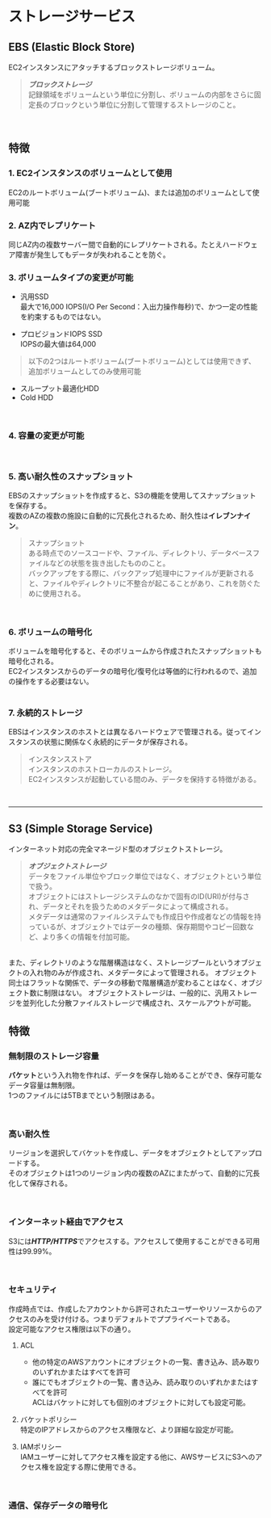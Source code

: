 # ストレージサービス
## EBS (Elastic Block Store)
EC2インスタンスにアタッチするブロックストレージボリューム。
>***ブロックストレージ***  
記録領域をボリュームという単位に分割し、ボリュームの内部をさらに固定長のブロックという単位に分割して管理するストレージのこと。

<br>

## 特徴
### 1. EC2インスタンスのボリュームとして使用
EC2のルートボリューム(ブートボリューム)、または追加のボリュームとして使用可能
<br>

### 2. AZ内でレプリケート
同じAZ内の複数サーバー間で自動的にレプリケートされる。たとえハードウェア障害が発生してもデータが失われることを防ぐ。
<br>

### 3. ボリュームタイプの変更が可能
* 汎用SSD  
    最大で16,000 IOPS(I/O Per Second：入出力操作毎秒)で、かつ一定の性能を約束するものではない。

* プロビジョンドIOPS SSD  
    IOPSの最大値は64,000


>以下の2つはルートボリューム(ブートボリューム)としては使用できず、追加ボリュームとしてのみ使用可能
* スループット最適化HDD  
* Cold HDD

<br>

### 4. 容量の変更が可能

<br>

### 5. 高い耐久性のスナップショット
EBSのスナップショットを作成すると、S3の機能を使用してスナップショットを保存する。  
複数のAZの複数の施設に自動的に冗長化されるため、耐久性は**イレブンナイン**。

> スナップショット  
ある時点でのソースコードや、ファイル、ディレクトリ、データベースファイルなどの状態を抜き出したもののこと。  
バックアップをする際に、バックアップ処理中にファイルが更新されると、ファイルやディレクトリに不整合が起こることがあり、これを防ぐために使用される。

<br>

### 6. ボリュームの暗号化
ボリュームを暗号化すると、そのボリュームから作成されたスナップショットも暗号化される。  
EC2インスタンスからのデータの暗号化/復号化は等価的に行われるので、追加の操作をする必要はない。  
<br>

### 7. 永続的ストレージ
EBSはインスタンスのホストとは異なるハードウェアで管理される。従ってインスタンスの状態に関係なく永続的にデータが保存される。

>インスタンスストア  
インスタンスのホストローカルのストレージ。  
EC2インスタンスが起動している間のみ、データを保持する特徴がある。

<br>

***

## S3 (Simple Storage Service)
インターネット対応の完全マネージド型のオブジェクトストレージ。

> ***オブジェクトストレージ***  
データをファイル単位やブロック単位ではなく、オブジェクトという単位で扱う。  
オブジェクトにはストレージシステムのなかで固有のID(URI)が付与され、データとそれを扱うためのメタデータによって構成される。   
メタデータは通常のファイルシステムでも作成日や作成者などの情報を持っているが、オブジェクトではデータの種類、保存期間やコピー回数など、より多くの情報を付加可能。
<br>  
また、ディレクトリのような階層構造はなく、ストレージプールというオブジェクトの入れ物のみが作成され、メタデータによって管理される。  
オブジェクト同士はフラットな関係で、データの移動で階層構造が変わることはなく、オブジェクト数に制限はない。  
オブジェクトストレージは、一般的に、汎用ストレージを並列化した分散ファイルストレージで構成され、スケールアウトが可能。

<br>

## 特徴
### 無制限のストレージ容量
**バケット**という入れ物を作れば、データを保存し始めることができ、保存可能なデータ容量は無制限。  
1つのファイルには5TBまでという制限はある。

<br>

### 高い耐久性
リージョンを選択してバケットを作成し、データをオブジェクトとしてアップロードする。  
そのオブジェクトは1つのリージョン内の複数のAZにまたがって、自動的に冗長化して保存される。

<br>

### インターネット経由でアクセス
S3には***HTTP/HTTPS***でアクセスする。アクセスして使用することができる可用性は99.99%。  

<br>

### セキュリティ
作成時点では、作成したアカウントから許可されたユーザーやリソースからのアクセスのみを受け付ける。つまりデフォルトでププライベートである。  
設定可能なアクセス権限は以下の通り。

1. ACL  
    * 他の特定のAWSアカウントにオブジェクトの一覧、書き込み、読み取りのいずれかまたはすべてを許可
    * 誰にでもオブジェクトの一覧、書き込み、読み取りのいずれかまたはすべてを許可  
    ACLはバケットに対しても個別のオブジェクトに対しても設定可能。

2. バケットポリシー  
特定のIPアドレスからのアクセス権限など、より詳細な設定が可能。

3. IAMポリシー  
IAMユーザーに対してアクセス権を設定する他に、AWSサービスにS3へのアクセス権を設定する際に使用できる。  


<br>

### 通信、保存データの暗号化
